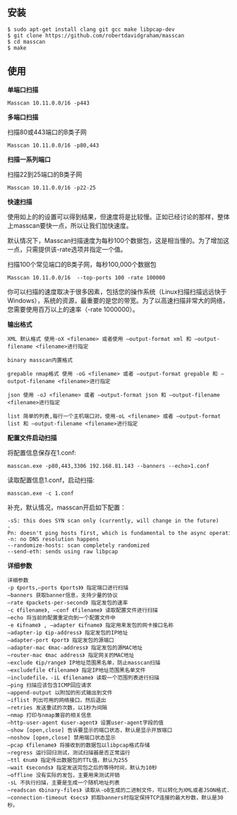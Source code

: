 ## 安装

```
$ sudo apt-get install clang git gcc make libpcap-dev
$ git clone https://github.com/robertdavidgraham/masscan
$ cd masscan
$ make
```

## 使用

**单端口扫描**

```
Masscan 10.11.0.0/16 -p443
```

**多端口扫描**

扫描80或443端口的B类子网

```
Masscan 10.11.0.0/16 -p80,443
```

**扫描一系列端口**

扫描22到25端口的B类子网

```
Masscan 10.11.0.0/16 -p22-25
```

**快速扫描**

使用如上的的设置可以得到结果，但速度将是比较慢。正如已经讨论的那样，整体上masscan要快一点，所以让我们加快速度。

默认情况下，Masscan扫描速度为每秒100个数据包，这是相当慢的。为了增加这一点，只需提供该-rate选项并指定一个值。

扫描100个常见端口的B类子网，每秒100,000个数据包

```
Masscan 10.11.0.0/16  --top-ports 100 -rate 100000
```

你可以扫描的速度取决于很多因素，包括您的操作系统（Linux扫描扫描远远快于Windows），系统的资源，最重要的是您的带宽。为了以高速扫描非常大的网络，您需要使用百万以上的速率（-rate 1000000）。

**输出格式**

```
XML 默认格式 使用-oX <filename> 或者使用 –output-format xml 和 –output-filename <filename>进行指定

binary masscan内置格式

grepable nmap格式 使用 -oG <filename> 或者 –output-format grepable 和 –output-filename <filename>进行指定

json 使用 -oJ <filename> 或者 –output-format json 和 –output-filename <filename>进行指定

list 简单的列表,每行一个主机端口对。使用-oL <filename> 或者 –output-format list 和 –output-filename <filename>进行指定
```

**配置文件启动扫描**

将配置信息保存在1.conf:

```
masscan.exe -p80,443,3306 192.168.81.143 --banners --echo>1.conf
```

读取配置信息1.conf，启动扫描:

```
masscan.exe -c 1.conf
```

补充，默认情况，masscan开启如下配置：

```
-sS: this does SYN scan only (currently, will change in the future) 
-Pn: doesn't ping hosts first, which is fundamental to the async operation 
-n: no DNS resolution happens 
--randomize-hosts: scan completely randomized 
--send-eth: sends using raw libpcap
```



**详细参数**

```
详细参数 
-p 《ports,–ports 《ports》》 指定端口进行扫描 
–banners 获取banner信息，支持少量的协议 
–rate 《packets-per-second》 指定发包的速率 
-c 《filename》, –conf 《filename》 读取配置文件进行扫描 
–echo 将当前的配置重定向到一个配置文件中 
-e 《ifname》 , –adapter 《ifname》 指定用来发包的网卡接口名称 
–adapter-ip 《ip-address》 指定发包的IP地址 
–adapter-port 《port》 指定发包的源端口 
–adapter-mac 《mac-address》 指定发包的源MAC地址 
–router-mac 《mac address》 指定网关的MAC地址 
–exclude 《ip/range》 IP地址范围黑名单，防止masscan扫描 
–excludefile 《filename》 指定IP地址范围黑名单文件 
–includefile，-iL 《filename》 读取一个范围列表进行扫描 
–ping 扫描应该包含ICMP回应请求 
–append-output 以附加的形式输出到文件 
–iflist 列出可用的网络接口，然后退出 
–retries 发送重试的次数，以1秒为间隔 
–nmap 打印与nmap兼容的相关信息 
–http-user-agent 《user-agent》 设置user-agent字段的值 
–show [open,close] 告诉要显示的端口状态，默认是显示开放端口 
–noshow [open,close] 禁用端口状态显示 
–pcap 《filename》 将接收到的数据包以libpcap格式存储 
–regress 运行回归测试，测试扫描器是否正常运行 
–ttl 《num》 指定传出数据包的TTL值，默认为255 
–wait 《seconds》 指定发送完包之后的等待时间，默认为10秒 
–offline 没有实际的发包，主要用来测试开销 
-sL 不执行扫描，主要是生成一个随机地址列表 
–readscan 《binary-files》 读取从-oB生成的二进制文件，可以转化为XML或者JSON格式. 
–connection-timeout 《secs》 抓取banners时指定保持TCP连接的最大秒数，默认是30秒。
```



